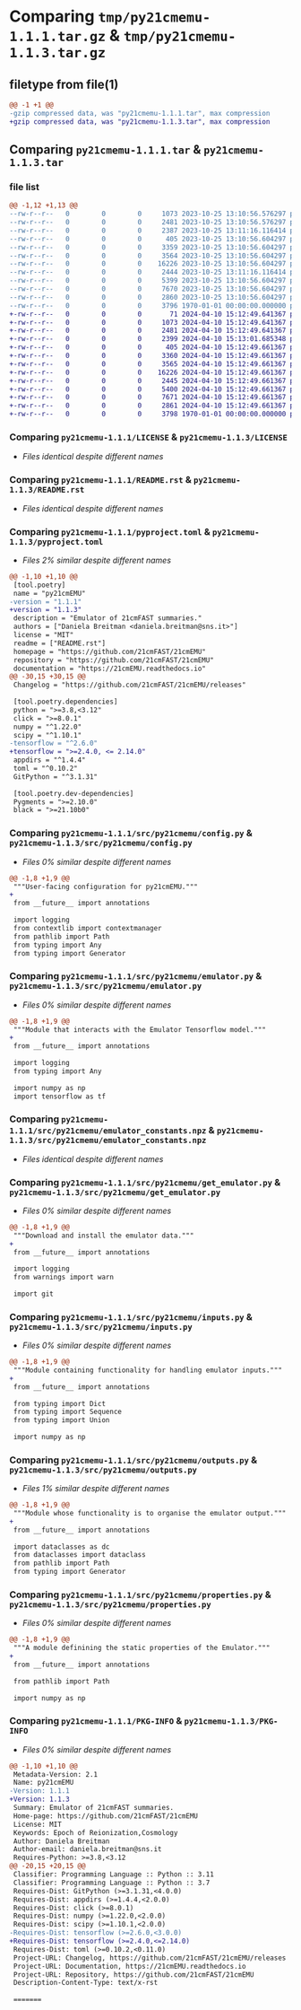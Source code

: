 # Comparing `tmp/py21cmemu-1.1.1.tar.gz` & `tmp/py21cmemu-1.1.3.tar.gz`

## filetype from file(1)

```diff
@@ -1 +1 @@
-gzip compressed data, was "py21cmemu-1.1.1.tar", max compression
+gzip compressed data, was "py21cmemu-1.1.3.tar", max compression
```

## Comparing `py21cmemu-1.1.1.tar` & `py21cmemu-1.1.3.tar`

### file list

```diff
@@ -1,12 +1,13 @@
--rw-r--r--   0        0        0     1073 2023-10-25 13:10:56.576297 py21cmemu-1.1.1/LICENSE
--rw-r--r--   0        0        0     2481 2023-10-25 13:10:56.576297 py21cmemu-1.1.1/README.rst
--rw-r--r--   0        0        0     2387 2023-10-25 13:11:16.116414 py21cmemu-1.1.1/pyproject.toml
--rw-r--r--   0        0        0      405 2023-10-25 13:10:56.604297 py21cmemu-1.1.1/src/py21cmemu/__init__.py
--rw-r--r--   0        0        0     3359 2023-10-25 13:10:56.604297 py21cmemu-1.1.1/src/py21cmemu/config.py
--rw-r--r--   0        0        0     3564 2023-10-25 13:10:56.604297 py21cmemu-1.1.1/src/py21cmemu/emulator.py
--rw-r--r--   0        0        0    16226 2023-10-25 13:10:56.604297 py21cmemu-1.1.1/src/py21cmemu/emulator_constants.npz
--rw-r--r--   0        0        0     2444 2023-10-25 13:11:16.116414 py21cmemu-1.1.1/src/py21cmemu/get_emulator.py
--rw-r--r--   0        0        0     5399 2023-10-25 13:10:56.604297 py21cmemu-1.1.1/src/py21cmemu/inputs.py
--rw-r--r--   0        0        0     7670 2023-10-25 13:10:56.604297 py21cmemu-1.1.1/src/py21cmemu/outputs.py
--rw-r--r--   0        0        0     2860 2023-10-25 13:10:56.604297 py21cmemu-1.1.1/src/py21cmemu/properties.py
--rw-r--r--   0        0        0     3796 1970-01-01 00:00:00.000000 py21cmemu-1.1.1/PKG-INFO
+-rw-r--r--   0        0        0       71 2024-04-10 15:12:49.641367 py21cmemu-1.1.3/AUTHORS.rst
+-rw-r--r--   0        0        0     1073 2024-04-10 15:12:49.641367 py21cmemu-1.1.3/LICENSE
+-rw-r--r--   0        0        0     2481 2024-04-10 15:12:49.641367 py21cmemu-1.1.3/README.rst
+-rw-r--r--   0        0        0     2399 2024-04-10 15:13:01.685348 py21cmemu-1.1.3/pyproject.toml
+-rw-r--r--   0        0        0      405 2024-04-10 15:12:49.661367 py21cmemu-1.1.3/src/py21cmemu/__init__.py
+-rw-r--r--   0        0        0     3360 2024-04-10 15:12:49.661367 py21cmemu-1.1.3/src/py21cmemu/config.py
+-rw-r--r--   0        0        0     3565 2024-04-10 15:12:49.661367 py21cmemu-1.1.3/src/py21cmemu/emulator.py
+-rw-r--r--   0        0        0    16226 2024-04-10 15:12:49.661367 py21cmemu-1.1.3/src/py21cmemu/emulator_constants.npz
+-rw-r--r--   0        0        0     2445 2024-04-10 15:12:49.661367 py21cmemu-1.1.3/src/py21cmemu/get_emulator.py
+-rw-r--r--   0        0        0     5400 2024-04-10 15:12:49.661367 py21cmemu-1.1.3/src/py21cmemu/inputs.py
+-rw-r--r--   0        0        0     7671 2024-04-10 15:12:49.661367 py21cmemu-1.1.3/src/py21cmemu/outputs.py
+-rw-r--r--   0        0        0     2861 2024-04-10 15:12:49.661367 py21cmemu-1.1.3/src/py21cmemu/properties.py
+-rw-r--r--   0        0        0     3798 1970-01-01 00:00:00.000000 py21cmemu-1.1.3/PKG-INFO
```

### Comparing `py21cmemu-1.1.1/LICENSE` & `py21cmemu-1.1.3/LICENSE`

 * *Files identical despite different names*

### Comparing `py21cmemu-1.1.1/README.rst` & `py21cmemu-1.1.3/README.rst`

 * *Files identical despite different names*

### Comparing `py21cmemu-1.1.1/pyproject.toml` & `py21cmemu-1.1.3/pyproject.toml`

 * *Files 2% similar despite different names*

```diff
@@ -1,10 +1,10 @@
 [tool.poetry]
 name = "py21cmEMU"
-version = "1.1.1"
+version = "1.1.3"
 description = "Emulator of 21cmFAST summaries."
 authors = ["Daniela Breitman <daniela.breitman@sns.it>"]
 license = "MIT"
 readme = ["README.rst"]
 homepage = "https://github.com/21cmFAST/21cmEMU"
 repository = "https://github.com/21cmFAST/21cmEMU"
 documentation = "https://21cmEMU.readthedocs.io"
@@ -30,15 +30,15 @@
 Changelog = "https://github.com/21cmFAST/21cmEMU/releases"
 
 [tool.poetry.dependencies]
 python = ">=3.8,<3.12"
 click = ">=8.0.1"
 numpy = "^1.22.0"
 scipy = "^1.10.1"
-tensorflow = "^2.6.0"
+tensorflow = ">=2.4.0, <= 2.14.0"
 appdirs = "^1.4.4"
 toml = "^0.10.2"
 GitPython = "^3.1.31"
 
 [tool.poetry.dev-dependencies]
 Pygments = ">=2.10.0"
 black = ">=21.10b0"
```

### Comparing `py21cmemu-1.1.1/src/py21cmemu/config.py` & `py21cmemu-1.1.3/src/py21cmemu/config.py`

 * *Files 0% similar despite different names*

```diff
@@ -1,8 +1,9 @@
 """User-facing configuration for py21cmEMU."""
+
 from __future__ import annotations
 
 import logging
 from contextlib import contextmanager
 from pathlib import Path
 from typing import Any
 from typing import Generator
```

### Comparing `py21cmemu-1.1.1/src/py21cmemu/emulator.py` & `py21cmemu-1.1.3/src/py21cmemu/emulator.py`

 * *Files 0% similar despite different names*

```diff
@@ -1,8 +1,9 @@
 """Module that interacts with the Emulator Tensorflow model."""
+
 from __future__ import annotations
 
 import logging
 from typing import Any
 
 import numpy as np
 import tensorflow as tf
```

### Comparing `py21cmemu-1.1.1/src/py21cmemu/emulator_constants.npz` & `py21cmemu-1.1.3/src/py21cmemu/emulator_constants.npz`

 * *Files identical despite different names*

### Comparing `py21cmemu-1.1.1/src/py21cmemu/get_emulator.py` & `py21cmemu-1.1.3/src/py21cmemu/get_emulator.py`

 * *Files 0% similar despite different names*

```diff
@@ -1,8 +1,9 @@
 """Download and install the emulator data."""
+
 from __future__ import annotations
 
 import logging
 from warnings import warn
 
 import git
```

### Comparing `py21cmemu-1.1.1/src/py21cmemu/inputs.py` & `py21cmemu-1.1.3/src/py21cmemu/inputs.py`

 * *Files 0% similar despite different names*

```diff
@@ -1,8 +1,9 @@
 """Module containing functionality for handling emulator inputs."""
+
 from __future__ import annotations
 
 from typing import Dict
 from typing import Sequence
 from typing import Union
 
 import numpy as np
```

### Comparing `py21cmemu-1.1.1/src/py21cmemu/outputs.py` & `py21cmemu-1.1.3/src/py21cmemu/outputs.py`

 * *Files 1% similar despite different names*

```diff
@@ -1,8 +1,9 @@
 """Module whose functionality is to organise the emulator output."""
+
 from __future__ import annotations
 
 import dataclasses as dc
 from dataclasses import dataclass
 from pathlib import Path
 from typing import Generator
```

### Comparing `py21cmemu-1.1.1/src/py21cmemu/properties.py` & `py21cmemu-1.1.3/src/py21cmemu/properties.py`

 * *Files 0% similar despite different names*

```diff
@@ -1,8 +1,9 @@
 """A module definining the static properties of the Emulator."""
+
 from __future__ import annotations
 
 from pathlib import Path
 
 import numpy as np
```

### Comparing `py21cmemu-1.1.1/PKG-INFO` & `py21cmemu-1.1.3/PKG-INFO`

 * *Files 0% similar despite different names*

```diff
@@ -1,10 +1,10 @@
 Metadata-Version: 2.1
 Name: py21cmEMU
-Version: 1.1.1
+Version: 1.1.3
 Summary: Emulator of 21cmFAST summaries.
 Home-page: https://github.com/21cmFAST/21cmEMU
 License: MIT
 Keywords: Epoch of Reionization,Cosmology
 Author: Daniela Breitman
 Author-email: daniela.breitman@sns.it
 Requires-Python: >=3.8,<3.12
@@ -20,15 +20,15 @@
 Classifier: Programming Language :: Python :: 3.11
 Classifier: Programming Language :: Python :: 3.7
 Requires-Dist: GitPython (>=3.1.31,<4.0.0)
 Requires-Dist: appdirs (>=1.4.4,<2.0.0)
 Requires-Dist: click (>=8.0.1)
 Requires-Dist: numpy (>=1.22.0,<2.0.0)
 Requires-Dist: scipy (>=1.10.1,<2.0.0)
-Requires-Dist: tensorflow (>=2.6.0,<3.0.0)
+Requires-Dist: tensorflow (>=2.4.0,<=2.14.0)
 Requires-Dist: toml (>=0.10.2,<0.11.0)
 Project-URL: Changelog, https://github.com/21cmFAST/21cmEMU/releases
 Project-URL: Documentation, https://21cmEMU.readthedocs.io
 Project-URL: Repository, https://github.com/21cmFAST/21cmEMU
 Description-Content-Type: text/x-rst
 
 =======
```

